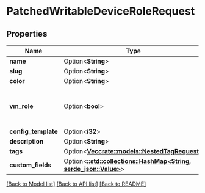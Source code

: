 # PatchedWritableDeviceRoleRequest

## Properties

Name | Type | Description | Notes
------------ | ------------- | ------------- | -------------
**name** | Option<**String**> |  | [optional]
**slug** | Option<**String**> |  | [optional]
**color** | Option<**String**> |  | [optional]
**vm_role** | Option<**bool**> | Virtual machines may be assigned to this role | [optional]
**config_template** | Option<**i32**> |  | [optional]
**description** | Option<**String**> |  | [optional]
**tags** | Option<[**Vec<crate::models::NestedTagRequest>**](NestedTagRequest.md)> |  | [optional]
**custom_fields** | Option<[**::std::collections::HashMap<String, serde_json::Value>**](serde_json::Value.md)> |  | [optional]

[[Back to Model list]](../README.md#documentation-for-models) [[Back to API list]](../README.md#documentation-for-api-endpoints) [[Back to README]](../README.md)


